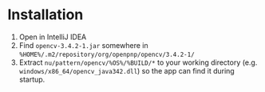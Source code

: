 # Installation

1. Open in IntelliJ IDEA
2. Find `opencv-3.4.2-1.jar` somewhere in `%HOME%/.m2/repository/org/openpnp/opencv/3.4.2-1/`
3. Extract `nu/pattern/opencv/%OS%/%BUILD/*` to your working directory (e.g. `windows/x86_64/opencv_java342.dll`)
   so the app can find it during startup.
